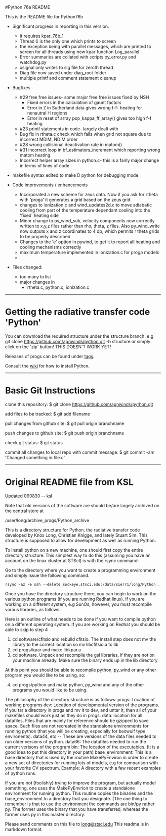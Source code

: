 
#Python 76a README 

This is the README file for Python76b

* Significant progress in reporting in this version.
	* it requires kpar_76b_1
	* Thread 0 is the only one which prints to screen
	* the exception being with parallel messages, which are printed to screen for all threads using new kpar function Log_parallel
	* Error summaries are collated with scripts py_error.py and watchdog.py
	* xsignal only writes to sig file for zeroth thread
	* Diag file now saved under diag_root folder
	* multiple printf and comment statement cleanup

* Bugfixes
	* #29 free free issues- some major free free issues fixed by NSH
		* Fixed errors in the calculation of gaunt factors
		* Error in Z in Sutherland data gives wrong f-f- heating for nenautral H regions
		* Error in reset of array pop_kappa_ff_array() gives too high f-f heating
	* #23 printf statements in code- largely dealt with
	* Bug fix in rtheta.c check which fails when grid not square due to incorrect MDIM, NDIM order
	* #28 wrong collisional deactivation rate in matom()
	* #31 incorrect loop in bf_estimators_increment which reporting wrong matom heating
	* Incorrect helper array sizes in python.c- this is a fairly major change in terms of lines of code
	
* makefile syntax edited to make D python for debugging mode

* Code improvements / enhancements
	* Incorporated a new scheme for zeus data. Now if you ask for rtheta with 'proga' it generates a grid based on the zeus grid
	* changes to ionization.c and wind_updates2d.c to move adiabatic cooling from part of the temperature dependant cooling into the 'fixed' heating side
	* Minor change to py_wind_sub, velocity components now correctly written to x,y,z files rather than rho, theta, z files. Also py_wind_write now outputs x and z coordinates to 4 dp, which permits r theta grids to be properly described
	* Changes to the 'e' option in pywind, to get it to report all heating and cooling mechanisms correctly
	* maximum temperature implemented in ionization.c for proga models
	* 

* Files changed:
	* too many to list
	* major changes in
		* rtheta.c, python.c, ionization.c

***

# Getting the radiative transfer code 'Python'

You can download the required structure under the structure branch. e.g.
git clone https://github.com/agnwinds/python.git -b structure
or simply click on the 'zip' button!
THIS DOESN'T WORK YET!


Releases of progs can be found under [tags](https://github.com/agnwinds/python/tags "Wiki").

Consult the [wiki](https://github.com/agnwinds/python/wiki/_pages "Wiki") for how to install Python.


***

# Basic Git Instructions

clone this repository:
$ git clone https://github.com/agnwinds/python.git

add files to be tracked:
$ git add filename

pull changes from github site:
$ git pull origin branchname

push changes to github site:
$ git push origin branchname

check git status:
$ git status

commit all changes to local repo with commit message:
$ git commit -am 'Changed something in file.c'

***

# Original README file from KSL

Updated 090830 -- ksl

Note that old versions of the software are should be/are largely archived 
on the central store at

/user/long/archive_progs/Python_archive



This is a directory structure for Python, the radiative transfer code
developed by Knox Long, Christian Knigge, and lately Stuart Sim.  This
structure is supposed to allow for development as well as running Python.

To install python on a new machine, one should first copy the entire
directory structure.  This simplest way to do this (assuming you have
an account on the linux cluster at STScI) is with the rsync command:

Go to the directory where you want to create a programming environment
and simply issue the following command.

	rsync -az -e ssh --delete sockeye.stsci.edu:/data/sierr1/long/Python .


Once you have the directory structure there, you can begin to work on
the various python programs (if you are running Redhat linux).  If
you are working on a different system, e.g SunOs, however, you must 
recompile varous libraries, as follows:

Here is an outline of what needs to be done if you want to compile
python on a different operating system.  If you are working on Redhat
you should be able to skip to step 4

1.  cd software/cfitsio and rebuild cfitsio.  The install step does not
    mv the library to the correct location so mv libcfitsio.a to lib
2.  cd progs/kpar and make libkpar.a
3.  cd software.  Unpack and recompile the gsl libraries, if they are
    not on your machine already.  Make sure the binary ends up in the
    lib directory

At this point you should be able to recompile python, py_wind or any other
program you would like to be using, so:

4.  cd progs/python and make python, py_wind and any of the other programs
    you would like to be using.

The philosophy of the directory structure is as follows:
    progs: Location of working programs
    dev:   Location of developmental version of the programs.  If you tar
	a directory in progs and mv it to dev, and untar it, then all of
	your makefiles should work just as they do in progs.
    data: location for all datafiles.  Files that are mainly for reference
	should be gzipped to save space. Such files are not recreated in
       the standalone environments for running python (that you will be
       creating, especially for beowulf type environents).
    data44, etc -- These are versions of the data files needed to run older
	versions of python.
    data66: The datafiles needed to run the current verisons of the program
    bin: The location of the executables.  (It is a good idea to put
	this directory in your path)
    base_environment:  This is a base directory that is used by the routine
	MakePyEnviron in order to create a new set of directories for running
	lots of models, e.g for comparison with your favorite CV spectrum.
    Example:  A directory with a few recent examples of python runs.
    

If you are not (foolishly) trying to improve the program, but actually model
something, one uses the MakePyEnvrion to create a standalone environment
for running python.  This routine copies the binaries and the base_environment
to a directory that you designate.  (The one thing to remember is that to
use the environment the commands are bin/py rather py.  The former uses
the binary that you have transferred, whereas the former uses py in this
master directory.


Please send comments on this file to long@stsci.edu
This readme is in markdown format.
